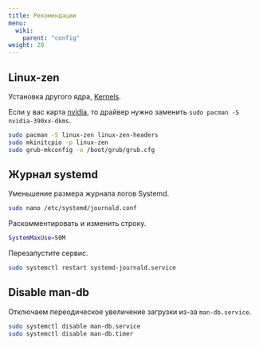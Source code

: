 ```yaml
---
title: Рекомендации
menu:
  wiki:
    parent: "config"
weight: 20
---
```


## Linux-zen

Установка другого ядра, [Kernels](https://wiki.archlinux.org/index.php/Kernels).

Если у вас карта [nvidia](https://wiki.archlinux.org/index.php/NVIDIA_(%D0%A0%D1%83%D1%81%D1%81%D0%BA%D0%B8%D0%B9)), то драйвер нужно заменить `sudo pacman -S nvidia-390xx-dkms`.

```bash
sudo pacman -S linux-zen linux-zen-headers
sudo mkinitcpio -p linux-zen
sudo grub-mkconfig -o /boot/grub/grub.cfg
```

## Журнал systemd

Уменьшение размера журнала логов Systemd.

```bash
sudo nano /etc/systemd/journald.conf
```

Раскомментировать и изменить строку.

```bash
SystemMaxUse=50M
```

Перезапустите сервис.

```bash
sudo systemctl restart systemd-journald.service
```

## Disable man-db

Отключаем переодическое увеличение загрузки из-за `man-db.service`.

```bash
sudo systemctl disable man-db.service
sudo systemctl disable man-db.timer
```
